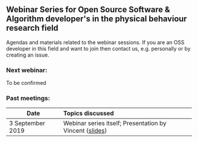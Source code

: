 ## Webinar Series for Open Source Software & Algorithm developer's in the physical behaviour research field

Agendas and materials related to the webinar sessions. If you are an OSS developer in this field and want to join then contact us, e.g. personally or by creating an issue.

### Next webinar:

To be confirmed


### Past meetings:

| Date | Topics discussed | 
| ---- | :--------------- |
| 3 September 2019 | Webinar series itself; Presentation by Vincent ([slides](slides/slides_OSSdevelopers_webinar_3September2019.pdf)) |
